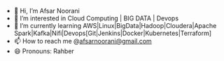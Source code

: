 - 👋 Hi, I’m Afsar Noorani
- 👀 I’m interested in Cloud Computing | BIG DATA | Devops
- 🌱 I’m currently learning AWS|Linux|BigData|Hadoop|Cloudera|Apache Spark|Kafka|Nifi|Devops[Git|Jenkins|Docker|Kubernetes|Terraform]
- 📫 How to reach me @afsarnoorani@gmail.com
- 😄 Pronouns: Rahber

<!---
afsarnoorani/about me is a ✨ special ✨ repository because its `README.md` (this file) appears on your GitHub profile.
You can click the Preview link to take a look at your changes.
--->
